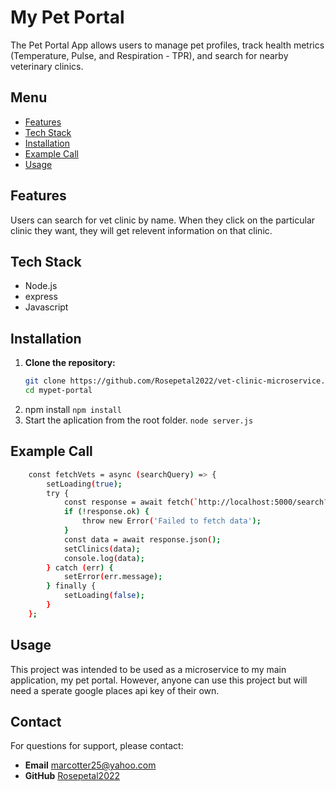 # My Pet Portal

The Pet Portal App allows users to manage pet profiles, track health metrics (Temperature, Pulse, and Respiration - TPR), and search for nearby veterinary clinics.

## Menu

- [Features](#features)
- [Tech Stack](#tech-stack)
- [Installation](#installation)
- [Example Call](#example-call)
- [Usage](#usage)

## Features

Users can search for vet clinic by name. When they click on the particular clinic they want, they will get relevent information on that clinic.

## Tech Stack

- Node.js 
- express
- Javascript


## Installation

1. **Clone the repository:**
   ```bash
   git clone https://github.com/Rosepetal2022/vet-clinic-microservice.git
   cd mypet-portal
   ```
2. npm install
    ``` npm install ```
4. Start the aplication from the root folder.
    ```node server.js```

## Example Call 
```bash
    const fetchVets = async (searchQuery) => {
        setLoading(true);
        try {
            const response = await fetch(`http://localhost:5000/search?query=${encodeURIComponent(searchQuery)}`);
            if (!response.ok) {
                throw new Error('Failed to fetch data');
            }
            const data = await response.json();
            setClinics(data); 
            console.log(data);
        } catch (err) {
            setError(err.message);
        } finally {
            setLoading(false);
        }
    };
```


## Usage 

This project was intended to be used as a microservice to my main application, my pet portal. However, anyone can use this project but will need a sperate google places api key of their own. 

## Contact
For questions for support, please contact: 
+ **Email** marcotter25@yahoo.com
+ **GitHub** [Rosepetal2022](https://github.com/Rosepetal2022)
